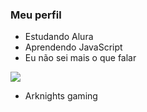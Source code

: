 ### Meu perfil

- Estudando Alura
- Aprendendo JavaScript
- Eu não sei mais o que falar


![](https://media.tenor.com/O6B-UEf3cd8AAAAM/w-arknights.gif)

- Arknights gaming

<!---
Suoduy/Suoduy is a ✨ special ✨ repository because its `README.md` (this file) appears on your GitHub profile.
You can click the Preview link to take a look at your changes.
--->
